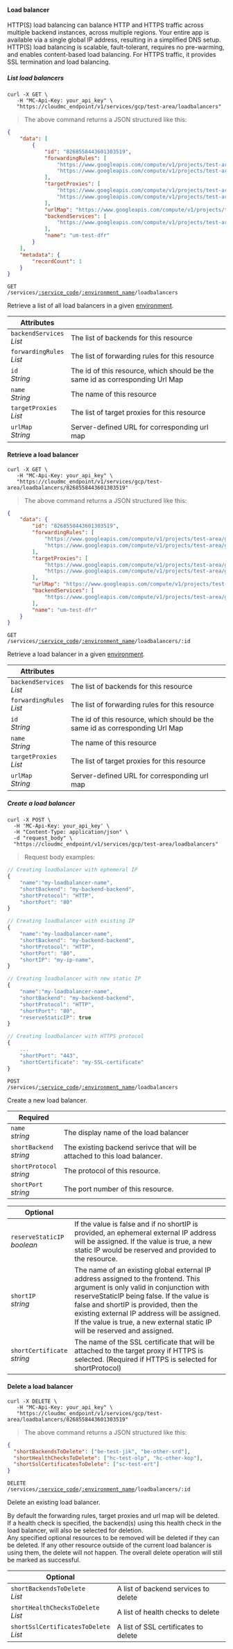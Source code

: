 #### Load balancer

HTTP(S) load balancing can balance HTTP and HTTPS traffic across multiple backend instances, across multiple regions. Your entire app is available via a single global IP address, resulting in a simplified DNS setup. HTTP(S) load balancing is scalable, fault-tolerant, requires no pre-warming, and enables content-based load balancing. For HTTPS traffic, it provides SSL termination and load balancing.

<!-------------------- LIST LOAD BALANCERS -------------------->

##### List load balancers

```shell
curl -X GET \
   -H "MC-Api-Key: your_api_key" \
   "https://cloudmc_endpoint/v1/services/gcp/test-area/loadbalancers"
```
> The above command returns a JSON structured like this:

```json
{
    "data": [
        {
            "id": "8268558443601303519",
            "forwardingRules": [
                "https://www.googleapis.com/compute/v1/projects/test-area/global/forwardingRules/gfr-test-cme",
                "https://www.googleapis.com/compute/v1/projects/test-area/global/forwardingRules/gfr-test-qxq"
            ],
            "targetProxies": [
                "https://www.googleapis.com/compute/v1/projects/test-area/global/targetHttpProxies/tp-test-fkb",
                "https://www.googleapis.com/compute/v1/projects/test-area/global/targetHttpsProxies/tp-test-rqi"
            ],
            "urlMap": "https://www.googleapis.com/compute/v1/projects/test-area/global/urlMaps/um-test-dfr",
            "backendServices": [
                "https://www.googleapis.com/compute/v1/projects/test-area/global/backendServices/be-test-jik"
            ],
            "name": "um-test-dfr"
        }
    ],
    "metadata": {
        "recordCount": 1
    }
}
```

<code>GET /services/<a href="#administration-service-connections">:service_code</a>/<a href="#administration-environments">:environment_name</a>/loadbalancers</code>

Retrieve a list of all load balancers in a given [environment](#administration-environments).

Attributes | &nbsp;
------- | -----------
`backendServices`<br/>*List<String>* | The list of backends for this resource
`forwardingRules`<br/>*List<String>* | The list of forwarding rules for this resource
`id`<br/>*String* | The id of this resource, which should be the same id as corresponding Url Map
`name`<br/>*String* | The name of this resource
`targetProxies`<br/>*List<String>* | The list of target proxies for this resource
`urlMap`<br/>*String* | Server-defined URL for corresponding url map

<!-------------------- RETRIEVE A LOAD BALANCER -------------------->

#### Retrieve a load balancer

```shell
curl -X GET \
   -H "MC-Api-Key: your_api_key" \
   "https://cloudmc_endpoint/v1/services/gcp/test-area/loadbalancers/8268558443601303519"
```
> The above command returns a JSON structured like this:

```json
{
    "data": {
        "id": "8268558443601303519",
        "forwardingRules": [
            "https://www.googleapis.com/compute/v1/projects/test-area/global/forwardingRules/gfr-test-cme",
            "https://www.googleapis.com/compute/v1/projects/test-area/global/forwardingRules/gfr-test-qxq"
        ],
        "targetProxies": [
            "https://www.googleapis.com/compute/v1/projects/test-area/global/targetHttpProxies/tp-test-fkb",
            "https://www.googleapis.com/compute/v1/projects/test-area/global/targetHttpsProxies/tp-test-rqi"
        ],
        "urlMap": "https://www.googleapis.com/compute/v1/projects/test-area/global/urlMaps/um-test-dfr",
        "backendServices": [
            "https://www.googleapis.com/compute/v1/projects/test-area/global/backendServices/be-test-jik"
        ],
        "name": "um-test-dfr"
    }
}
```

<code>GET /services/<a href="#administration-service-connections">:service_code</a>/<a href="#administration-environments">:environment_name</a>/loadbalancers/:id</code>

Retrieve a load balancer in a given [environment](#administration-environments).

Attributes | &nbsp;
------- | -----------
`backendServices`<br/>*List<String>* | The list of backends for this resource
`forwardingRules`<br/>*List<String>* | The list of forwarding rules for this resource
`id`<br/>*String* | The id of this resource, which should be the same id as corresponding Url Map
`name`<br/>*String* | The name of this resource
`targetProxies`<br/>*List<String>* | The list of target proxies for this resource
`urlMap`<br/>*String* | Server-defined URL for corresponding url map

<!-------------------- CREATE A LOADBALANCER -------------------->
##### Create a load balancer

```shell
curl -X POST \
  -H 'MC-Api-Key: your_api_key' \
  -H "Content-Type: application/json" \
  -d "request_body" \
  "https://cloudmc_endpoint/v1/services/gcp/test-area/loadbalancers"
```
> Request body examples:

```js
// Creating loadbalancer with ephemeral IP
{
	"name":"my-loadbalancer-name",
	"shortBackend": "my-backend-backend",
	"shortProtocol": "HTTP",
	"shortPort": "80"
}

// Creating loadbalancer with existing IP
{
	"name":"my-loadbalancer-name",
	"shortBackend": "my-backend-backend",
	"shortProtocol": "HTTP",
	"shortPort": "80",
    "shortIP": "my-ip-name",
}

// Creating loadbalancer with new static IP
{
	"name":"my-loadbalancer-name",
	"shortBackend": "my-backend-backend",
	"shortProtocol": "HTTP",
	"shortPort": "80",
    "reserveStaticIP": true
}

// Creating loadbalancer with HTTPS protocol
{
	...
    "shortPort": "443",
    "shortCertificate": "my-SSL-certificate"
}
```

<code>POST /services/<a href="#administration-service-connections">:service_code</a>/<a href="#administration-environments">:environment_name</a>/loadbalancers</code>

Create a new load balancer.

Required | &nbsp;
------- | -----------
`name`<br/>*string* | The display name of the load balancer
`shortBackend`<br/>*string* | The existing backend serivce that will be attached to this load balancer.
`shortProtocol`<br/>*string* | The protocol of this resource.
`shortPort`<br/>*string* | The port number of this resource.

Optional | &nbsp;
------- | -----------
`reserveStaticIP`<br/>*boolean* | If the value is false and if no shortIP is provided, an ephemeral external IP address will be assigned. If the value is true, a new static IP would be reserved and provided to the resource.
`shortIP`<br/>*string* | The name of an existing global external IP address assigned to the frontend. This argument is only valid in conjunction with reserveStaticIP being false. If the value is false and shortIP is provided, then the existing external IP address will be assigned. If the value is true, a new external static IP will be reserved and assigned.
`shortCertificate`<br/>*string* | The name of the SSL certificate that will be attached to the target proxy if HTTPS is selected. (Required if HTTPS is selected for shortProtocol)

<!-------------------- DELETE A LOAD BALANCER -------------------->

#### Delete a load balancer

```shell
curl -X DELETE \
   -H "MC-Api-Key: your_api_key" \
   "https://cloudmc_endpoint/v1/services/gcp/test-area/loadbalancers/8268558443601303519"
```
> The above command returns a JSON structured like this:

```json
{
  "shortBackendsToDelete": ["be-test-jik", "be-other-srd"],
  "shortHealthChecksToDelete": ["hc-test-olp", "hc-other-kop"],
  "shortSslCertificatesToDelete": ["sc-test-ert"]
}
```

<code>DELETE /services/<a href="#administration-service-connections">:service_code</a>/<a href="#administration-environments">:environment_name</a>/loadbalancers/:id</code>

Delete an existing load balancer.

<aside class="notice">
By default the forwarding rules, target proxies and url map will be deleted.
</aside>

<aside class="notice">
If a health check is specified, the backend(s) using this health check in the load balancer, will also be selected for deletion.
</aside>

<aside class="notice">
Any specified optional resources to be removed will be deleted if they can be deleted. If any other resource outside of the current load balancer is using them, the delete will not happen. The overall delete operation will still be marked as successful.
</aside>

Optional | &nbsp;
------ | -----------
`shortBackendsToDelete`<br/>*List<String>* | A list of backend services to delete
`shortHealthChecksToDelete`<br/>*List<String>* | A list of health checks to delete
`shortSslCertificatesToDelete`<br/>*List<String>* | A list of SSL certificates to delete

